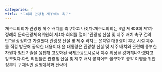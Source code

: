 ```yaml
---
categories: f
title: "도의회 관광청 제주배치 촉구"
---
```

제주도의회가 관광청 제주 배치를 촉구하고 나섰다.제주도의회는 4일 제409회 제1차 정례회 문화관광체육위원회 제4차 회의를 열어 "관광청 신설 및 제주 배치 촉구 건의안"을 상정하고 가결했다.관광청 신설 및 제주 배치는 윤석열 대통령이 후보 시절 제주를 직접 방문해 공약한 내용이다.윤 대통령은 관광청 신설 및 제주 배치와 관련해 풍부한 자원과 첨단기술을 융합해 고도화된 국제관광도시로서 제주 위상을 강화해나가겠다고 강조했다.다만 의원들은 관광청 신설 및 제주 배치 공약에도 불구하고 공약 이행을 위한 정부의 구체적인 실행계획과 전략이